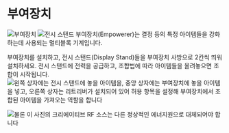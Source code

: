 # 부여장치

![부여장치](item:actuallyadditions:block_empowerer)
![전시 스탠드](item:actuallyadditions:block\_display\_stand)
부여장치(Empowerer)는 결정 등의 특정 아이템들을 강화하는데 사용되는 멀티블록 기계입니다.

부여장치를 설치하고, 전시 스탠드(Display Stand)들을 부여장치 사방으로 2칸씩 띄워 설치하세요.
전시 스탠드에 전력을 공급하고, 조합법에 따라 아이템들을 올려놓으면 조합이 시작됩니다.
![왼쪽 상자에는 전시 스탠드에 놓을 아이템을, 중앙 상자에는 부여장치에 놓을 아이템을 넣고, 오른쪽 상자는 리트리버가 설치되어 있어 허용 항목을 설정해 부여장치에서 조합된 아이템을 가져오는 역할을 합니다](empowerer.png)

![물론 이 사진의 크리에이티브 RF 소스는 다른 정상적인 에너지원으로 대체되어야 합니다](empowerer_under.png)